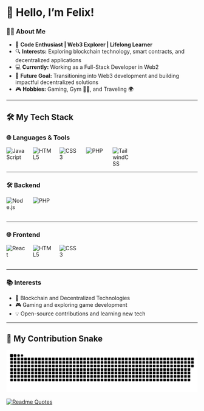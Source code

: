 # 👋 Hello, I’m Felix!

### 👨‍💻 About Me
- 🌟 **Code Enthusiast | Web3 Explorer | Lifelong Learner**  
- 🔍 **Interests:** Exploring blockchain technology, smart contracts, and decentralized applications  
- 💻 **Currently:** Working as a Full-Stack Developer in Web2  
- 🎯 **Future Goal:** Transitioning into Web3 development and building impactful decentralized solutions  
- 🎮 **Hobbies:** Gaming, Gym 🏋️‍♂️, and Traveling 🌍  

---
## 🛠 My Tech Stack

### 🌐 Languages & Tools
<div style="display: flex; gap: 20px; flex-wrap: wrap;">
  <img src="https://img.icons8.com/color/48/000000/javascript.png" alt="JavaScript" title="JavaScript" width="50" height="50"/>
  <img src="https://img.icons8.com/color/48/000000/html-5.png" alt="HTML5" title="HTML5" width="50" height="50"/>
  <img src="https://img.icons8.com/color/48/000000/css3.png" alt="CSS3" title="CSS3" width="50" height="50"/>
  <img src="https://img.icons8.com/color/48/000000/php.png" alt="PHP" title="PHP" width="50" height="50"/>
  <img src="https://img.icons8.com/color/48/000000/tailwind_css.png" alt="TailwindCSS" title="TailwindCSS" width="50" height="50"/>
</div>

---

### 🛠 Backend
<div style="display: flex; gap: 20px; flex-wrap: wrap;">
  <img src="https://img.icons8.com/color/48/000000/nodejs.png" alt="Node.js" title="Node.js" width="50" height="50"/>
  <img src="https://img.icons8.com/color/48/000000/php.png" alt="PHP" title="PHP" width="50" height="50"/>
</div>

---

### 🌐 Frontend
<div style="display: flex; gap: 20px; flex-wrap: wrap;">
  <img src="https://img.icons8.com/color/48/000000/react-native.png" alt="React" title="React" width="50" height="50"/>
  <img src="https://img.icons8.com/color/48/000000/html-5.png" alt="HTML5" title="HTML5" width="50" height="50"/>
  <img src="https://img.icons8.com/color/48/000000/css3.png" alt="CSS3" title="CSS3" width="50" height="50"/>
</div>

---

### 📚 Interests
- 🌟 Blockchain and Decentralized Technologies  
- 🎮 Gaming and exploring game development  
- 💡 Open-source contributions and learning new tech  

---
## 🐍 My Contribution Snake
![GitHub Contribution Snake](https://raw.githubusercontent.com/1e37/1e37/output/github-contribution-grid-snake.svg)



[![Readme Quotes](https://quotes-github-readme.vercel.app/api?type=horizontal&theme=dark&quote=We+must+all+suffer+from+one+of+two+pains%3A+the+pain+of+discipline+or+the+pain+of+regret.+The+difference+is+discipline+weighs+ounces+while+regret+weighs+tons.&author=Jim+Rohn)](https://github.com/piyushsuthar/github-readme-quotes)

